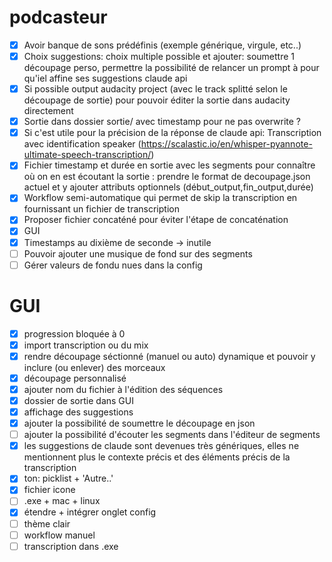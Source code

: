 # podcasteur
- [x] Avoir banque de sons prédéfinis (exemple générique, virgule, etc..)
- [x] Choix suggestions: choix multiple possible et ajouter: soumettre 1 découpage perso, permettre la possibilité de relancer un prompt à pour qu'iel affine ses suggestions claude api
- [x] Si possible output audacity project (avec le track splitté selon le découpage de sortie) pour pouvoir éditer la sortie dans audacity directement
- [x] Sortie dans dossier sortie/ avec timestamp pour ne pas overwrite ?
- [x] Si c'est utile pour la précision de la réponse de claude api: Transcription avec identification speaker (https://scalastic.io/en/whisper-pyannote-ultimate-speech-transcription/) 
- [x] Fichier timestamp et durée en sortie avec les segments pour connaître où on en est écoutant la sortie : prendre le format de decoupage.json actuel et y ajouter attributs optionnels (début_output,fin_output,durée)
- [x] Workflow semi-automatique qui permet de skip la transcription en fournissant un fichier de transcription
- [x] Proposer fichier concaténé pour éviter l'étape de concaténation
- [x] GUI
- [x] Timestamps au dixième de seconde -> inutile
- [ ] Pouvoir ajouter une musique de fond sur des segments
- [ ] Gérer valeurs de fondu nues dans la config

# GUI
- [x] progression bloquée à 0
- [x] import transcription ou du mix
- [x] rendre découpage séctionné (manuel ou auto) dynamique et pouvoir y inclure (ou enlever) des morceaux  
- [x] découpage personnalisé
- [x] ajouter nom du fichier à l'édition des séquences
- [x] dossier de sortie dans GUI
- [x] affichage des suggestions
- [x] ajouter la possibilité de soumettre le découpage en json
- [ ] ajouter la possibilité d'écouter les segments dans l'éditeur de segments
- [x] les suggestions de claude sont devenues très génériques, elles ne mentionnent plus le contexte précis et des éléments précis de la transcription
- [x] ton: picklist + 'Autre..'
- [x] fichier icone
- [ ] .exe + mac + linux
- [x] étendre + intégrer onglet config
- [ ] thème clair
- [ ] workflow manuel
- [ ] transcription dans .exe
